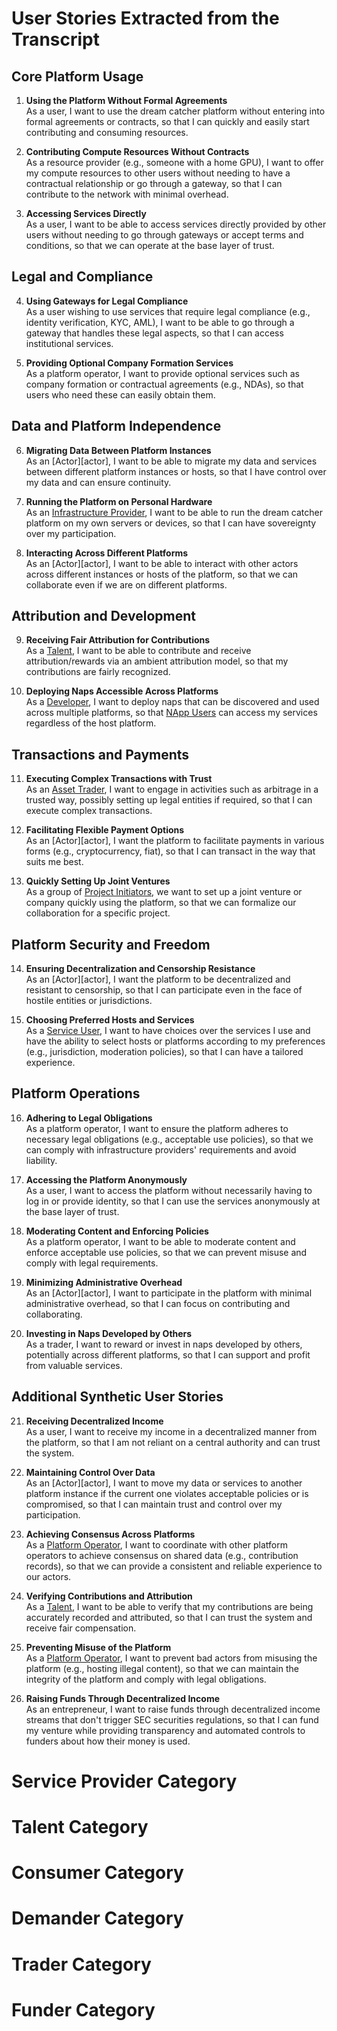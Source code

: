 # User Stories Extracted from the Transcript

## Core Platform Usage
1. **Using the Platform Without Formal Agreements**  
   As a user, I want to use the dream catcher platform without entering into formal agreements or contracts, so that I can quickly and easily start contributing and consuming resources.

2. **Contributing Compute Resources Without Contracts**  
   As a resource provider (e.g., someone with a home GPU), I want to offer my compute resources to other users without needing to have a contractual relationship or go through a gateway, so that I can contribute to the network with minimal overhead.

3. **Accessing Services Directly**  
   As a user, I want to be able to access services directly provided by other users without needing to go through gateways or accept terms and conditions, so that we can operate at the base layer of trust.

## Legal and Compliance
4. **Using Gateways for Legal Compliance**  
   As a user wishing to use services that require legal compliance (e.g., identity verification, KYC, AML), I want to be able to go through a gateway that handles these legal aspects, so that I can access institutional services.

5. **Providing Optional Company Formation Services**  
   As a platform operator, I want to provide optional services such as company formation or contractual agreements (e.g., NDAs), so that users who need these can easily obtain them.

## Data and Platform Independence
6. **Migrating Data Between Platform Instances**  
   As an [Actor][actor], I want to be able to migrate my data and services between different platform instances or hosts, so that I have control over my data and can ensure continuity.

7. **Running the Platform on Personal Hardware**  
   As an [Infrastructure Provider][infrastructure-provider], I want to be able to run the dream catcher platform on my own servers or devices, so that I can have sovereignty over my participation.

8. **Interacting Across Different Platforms**  
   As an [Actor][actor], I want to be able to interact with other actors across different instances or hosts of the platform, so that we can collaborate even if we are on different platforms.

## Attribution and Development
9. **Receiving Fair Attribution for Contributions**  
   As a [Talent][talent], I want to be able to contribute and receive attribution/rewards via an ambient attribution model, so that my contributions are fairly recognized.

10. **Deploying Naps Accessible Across Platforms**  
    As a [Developer][developer], I want to deploy naps that can be discovered and used across multiple platforms, so that [NApp Users][napp-user] can access my services regardless of the host platform.

## Transactions and Payments
11. **Executing Complex Transactions with Trust**  
    As an [Asset Trader][asset-trader], I want to engage in activities such as arbitrage in a trusted way, possibly setting up legal entities if required, so that I can execute complex transactions.

12. **Facilitating Flexible Payment Options**  
    As an [Actor][actor], I want the platform to facilitate payments in various forms (e.g., cryptocurrency, fiat), so that I can transact in the way that suits me best.

13. **Quickly Setting Up Joint Ventures**  
    As a group of [Project Initiators][project-initiator], we want to set up a joint venture or company quickly using the platform, so that we can formalize our collaboration for a specific project.

## Platform Security and Freedom
14. **Ensuring Decentralization and Censorship Resistance**  
    As an [Actor][actor], I want the platform to be decentralized and resistant to censorship, so that I can participate even in the face of hostile entities or jurisdictions.

15. **Choosing Preferred Hosts and Services**  
    As a [Service User][service-user], I want to have choices over the services I use and have the ability to select hosts or platforms according to my preferences (e.g., jurisdiction, moderation policies), so that I can have a tailored experience.

## Platform Operations
16. **Adhering to Legal Obligations**  
    As a platform operator, I want to ensure the platform adheres to necessary legal obligations (e.g., acceptable use policies), so that we can comply with infrastructure providers' requirements and avoid liability.

17. **Accessing the Platform Anonymously**  
    As a user, I want to access the platform without necessarily having to log in or provide identity, so that I can use the services anonymously at the base layer of trust.

18. **Moderating Content and Enforcing Policies**  
    As a platform operator, I want to be able to moderate content and enforce acceptable use policies, so that we can prevent misuse and comply with legal requirements.

19. **Minimizing Administrative Overhead**  
    As an [Actor][actor], I want to participate in the platform with minimal administrative overhead, so that I can focus on contributing and collaborating.

20. **Investing in Naps Developed by Others**  
    As a trader, I want to reward or invest in naps developed by others, potentially across different platforms, so that I can support and profit from valuable services.

## Additional Synthetic User Stories
21. **Receiving Decentralized Income**  
    As a user, I want to receive my income in a decentralized manner from the platform, so that I am not reliant on a central authority and can trust the system.

22. **Maintaining Control Over Data**  
    As an [Actor][actor], I want to move my data or services to another platform instance if the current one violates acceptable policies or is compromised, so that I can maintain trust and control over my participation.

23. **Achieving Consensus Across Platforms**  
    As a [Platform Operator][platform-operator], I want to coordinate with other platform operators to achieve consensus on shared data (e.g., contribution records), so that we can provide a consistent and reliable experience to our actors.

24. **Verifying Contributions and Attribution**  
    As a [Talent][talent], I want to be able to verify that my contributions are being accurately recorded and attributed, so that I can trust the system and receive fair compensation.

25. **Preventing Misuse of the Platform**  
    As a [Platform Operator][platform-operator], I want to prevent bad actors from misusing the platform (e.g., hosting illegal content), so that we can maintain the integrity of the platform and comply with legal obligations.

26. **Raising Funds Through Decentralized Income**  
    As an entrepreneur, I want to raise funds through decentralized income streams that don't trigger SEC securities regulations, so that I can fund my venture while providing transparency and automated controls to funders about how their money is used.


# Service Provider Category
[service-provider]: gold-definitions/actor.md#service-provider
[issuer]: gold-definitions/actor.md#issuer
[legal-gateway-operator]: gold-definitions/actor.md#legal-gateway-operator
[infrastructure-provider]: gold-definitions/actor.md#infrastructure-provider
[platform-operator]: gold-definitions/actor.md#platform-operator

# Talent Category
[talent]: gold-definitions/actor.md#talent
[developer]: gold-definitions/actor.md#developer
[content-creator]: gold-definitions/actor.md#content-creator
[expert]: gold-definitions/actor.md#expert

# Consumer Category
[consumer]: gold-definitions/actor.md#consumer
[napp-user]: gold-definitions/actor.md#napp-user
[service-user]: gold-definitions/actor.md#service-user

# Demander Category
[demander]: gold-definitions/actor.md#demander
[project-initiator]: gold-definitions/actor.md#project-initiator
[resource-requester]: gold-definitions/actor.md#resource-requester

# Trader Category
[trader]: gold-definitions/actor.md#trader
[asset-trader]: gold-definitions/actor.md#asset-trader
[market-maker]: gold-definitions/actor.md#market-maker

# Funder Category
[funder]: gold-definitions/actor.md#funder
[project-backer]: gold-definitions/actor.md#project-backer
[infrastructure-investor]: gold-definitions/actor.md#infrastructure-investor